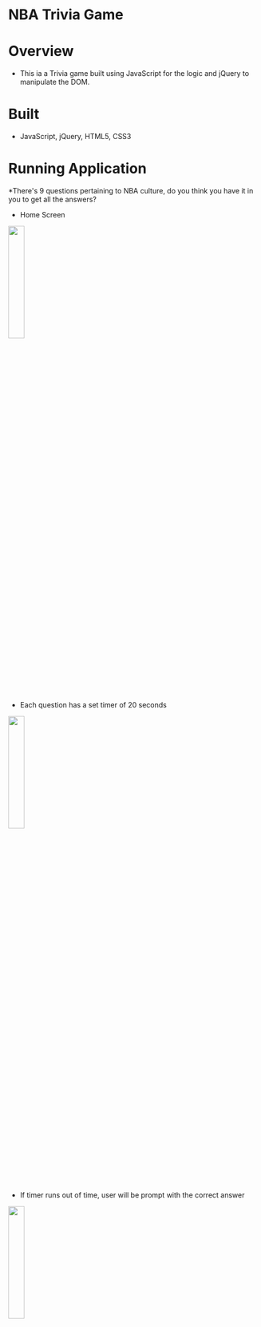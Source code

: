 
# NBA Trivia Game

# Overview
* This ia a Trivia game built using JavaScript for the logic and jQuery to manipulate the DOM.</p>


# Built
* JavaScript, jQuery, HTML5, CSS3


# Running Application
*There's 9 questions pertaining to NBA culture, do you think you have it in you to get all the answers?

* Home Screen
<img src="https://user-images.githubusercontent.com/20217929/38513384-5708513e-3beb-11e8-93aa-b6cdff196dff.png" width=25% height=24% text-align="center">

* Each question has a set timer of 20 seconds
<img src="https://user-images.githubusercontent.com/20217929/38513246-cb45e800-3bea-11e8-8732-d43f0a708c37.png" width=25% height=24% text-align="center">

* If timer runs out of time, user will be prompt with the correct answer
<img src="https://user-images.githubusercontent.com/20217929/38513247-cb6cba16-3bea-11e8-8313-4d624eca6b48.png" width=25% height=24% text-align="center">


